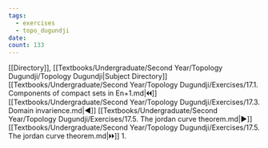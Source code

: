 ```yaml
---
tags:
  - exercises
  - topo_dugundji
date: 
count: 133
---
```

[[Directory]], [[Textbooks/Undergraduate/Second Year/Topology Dugundji/Topology Dugundji|Subject Directory]]
[[Textbooks/Undergraduate/Second Year/Topology Dugundji/Exercises/17.1. Components of compact sets in En+1.md|🞀🞀]] [[Textbooks/Undergraduate/Second Year/Topology Dugundji/Exercises/17.3. Domain invarience.md|◀]] [[Textbooks/Undergraduate/Second Year/Topology Dugundji/Exercises/17.5. The jordan curve theorem.md|▶]] [[Textbooks/Undergraduate/Second Year/Topology Dugundji/Exercises/17.5. The jordan curve theorem.md|🞂🞂]]
1. 